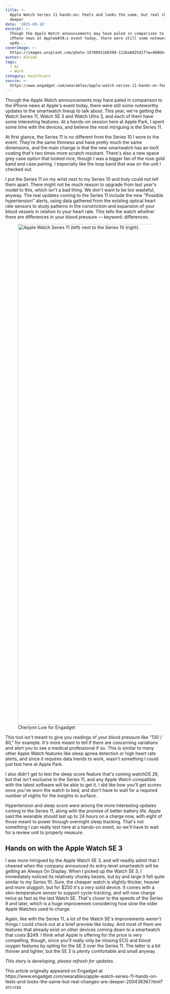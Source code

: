 ```yaml
---
title: >-
  Apple Watch Series 11 hands-on: Feels and looks the same, but real changes are
  deeper
date: '2025-09-10'
excerpt: >-
  Though the Apple Watch announcements may have paled in comparison to the
  iPhone news at Apple&#39;s event today, there were still some noteworthy
  upda...
coverImage: >-
  https://images.unsplash.com/photo-1576091160399-112ba8d25d1f?w=400&h=200&fit=crop&auto=format
author: AIVibe
tags:
  - Ai
  - Work
category: Healthcare
source: >-
  https://www.engadget.com/wearables/apple-watch-series-11-hands-on-feels-and-looks-the-same-but-real-changes-are-deeper-200438367.html?src=rss
---
```

<p>Though the Apple Watch announcements may have paled in comparison to the iPhone news at Apple&#39;s event today, there were still some noteworthy updates to the smartwatch lineup to talk about. This year, we&#39;re getting the Watch Series 11, Watch SE 3 and Watch Ultra 3, and each of them have some interesting features. At a hands-on session here at Apple Park, I spent some time with the devices, and believe the most intriguing is the Series 11.</p>
<p>At first glance, the Series 11 is no different from the Series 10 I wore to the event. They&#39;re the same thinness and have pretty much the same dimensions, and the main change is that the new smartwatch has an IonX coating that&#39;s two times more scratch resistant. There&#39;s also a new space grey case option that looked nice, though I was a bigger fan of the rose gold band and case pairing. I especially like the loop band that was on the unit I checked out.&nbsp;</p>
<span id="end-legacy-contents"></span><p>I put the Series 11 on my wrist next to my Series 10 and truly could not tell them apart. There might not be much reason to upgrade from last year&#39;s model to this, which isn&#39;t a bad thing. We don&#39;t want to be too wasteful, anyway. The real updates coming to the Series 11 include the new &quot;Possible hypertension&quot; alerts, using data gathered from the existing optical heart rate sensors to study patterns in the constriction and expansion of your blood vessels in relation to your heart rate. This tells the watch whether there are differences in your blood pressure — keyword: differences.&nbsp;</p>
<figure><img src="https://s.yimg.com/os/creatr-uploaded-images/2025-09/79d83730-8db7-11f0-bbb4-4268fef57ad7" data-crop-orig-src="https://s.yimg.com/os/creatr-uploaded-images/2025-09/79d83730-8db7-11f0-bbb4-4268fef57ad7" style="height:1577px;width:2560px;" alt="Apple Watch Series 11 (left) next to the Series 10 (right)." data-uuid="f66980e5-2cc7-360f-b51f-3c8441da7a88"><figcaption></figcaption><div class="photo-credit">Cherlynn Low for Engadget</div></figure>
<p>This tool isn&#39;t meant to give you readings of your blood pressure like &quot;130 / 80,&quot; for example. It&#39;s more meant to tell if there are concerning variations and alert you to see a medical professional if so. This is similar to many other Apple Watch features like sleep apnea detection or high heart rate alerts, and since it requires data trends to work, wasn&#39;t something I could just test here at Apple Park.</p>
<p>I also didn&#39;t get to test the sleep score feature that&#39;s coming watchOS 26, but that isn&#39;t exclusive to the Series 11, and any Apple Watch compatible with the latest software will be able to get it. I did like how you&#39;ll get scores once you&#39;ve worn the watch to bed, and don&#39;t have to wait for a required number of nights for the insights to surface.</p>
<p>Hypertension and sleep score were among the more interesting updates coming to the Series 11, along with the promise of better battery life. Apple said the wearable should last up to 24 hours on a charge now, with eight of those meant to power through overnight sleep tracking. That&#39;s not something I can really test here at a hands-on event, so we&#39;ll have to wait for a review unit to properly measure.</p>
<h2 id="jump-link-hands-on-with-the-apple-watch-se-3">Hands on with the Apple Watch SE 3</h2>
<p>I was more intrigued by the Apple Watch SE 3, and will readily admit that I cheered when the company announced its entry-level smartwatch will be getting an Always On Display. When I picked up the Watch SE 3, I immediately noticed its relatively chunky bezels, but by and large it felt quite similar to my Series 10. Sure, the cheaper watch is slightly thicker, heavier and more sluggish, but for $250 it&#39;s a very solid device. It comes with a skin-temperature sensor to support cycle-tracking, and will now charge twice as fast as the last Watch SE. That&#39;s closer to the speeds of the Series 9 and later, which is a huge improvement considering how slow the older Apple Watches used to charge.&nbsp;</p>
<p>Again, like with the Series 11, a lot of the Watch SE&#39;s improvements weren&#39;t things I could check out at a brief preview like today. And most of them are features that already exist on other devices coming down to a smartwatch that costs $249. I think what Apple is offering for the price is very compelling, though, since you&#39;ll really only be missing ECG and blood oxygen features by opting for the SE 3 over the Series 11. The latter is a bit thinner and lighter, but the SE 3 is plenty comfortable and small anyway.</p>
<p><em>This story is developing, please refresh for updates.</em></p>This article originally appeared on Engadget at https://www.engadget.com/wearables/apple-watch-series-11-hands-on-feels-and-looks-the-same-but-real-changes-are-deeper-200438367.html?src=rss
